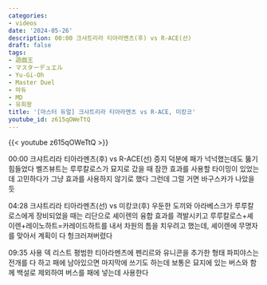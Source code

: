 ```yaml
---
categories:
- videos
date: '2024-05-26'
description: 00:00 크샤트리라 티아라멘츠(후) vs R-ACE(선)
draft: false
tags:
- 遊戯王
- マスターデュエル
- Yu-Gi-Oh
- Master Duel
- 마듀
- MD
- 유희왕
title: '[마스터 듀얼] 크샤트리라 티아라멘츠 vs R-ACE, 미캉코'
youtube_id: z615qOWeTtQ
---
```



{{< youtube z615qOWeTtQ >}}

00:00 크샤트리라 티아라멘츠(후) vs R-ACE(선)
증지 덕분에 패가 넉넉했는데도 뚫기 힘들었다
벨즈뷰트는 루루칼로스가 묘지로 갔을 때 잠깐 효과를 사용할 타이밍이 있었는데 고민하다가 그냥 효과를 사용하지 않기로 했다
그런데 그럴 거면 바구스카가 나았을 듯

04:28 크샤트리라 티아라멘츠(선) vs 미캉코(후)
우둔한 도끼와 아라베스크가 루루칼로스에게 장비되었을 때는 리단으로 셰이렌의 융합 효과를 격발시키고 루루칼로스+셰이렌+레이노하트=카레이드하트를 내서 차원의 틈을 치우려고 했는데, 셰이렌에 무명자를 맞아서 계획이 다 헝크러져버렸다

09:35 사용 덱 리스트
평범한 티아라멘츠에 펜리르와 유니콘을 추가한 형태
파피야스는 전개를 다 하고 패에 남아있으면 마지막에 쓰기도 하는데 보통은 묘지에 있는 버스와 함께 백설로 제외하여 버스를 패에 넣는데 사용한다